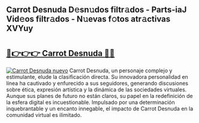 ## Carrot Desnuda D𝚎sn𝚞dos filtr𝚊dos - Parts-iaJ Vid𝚎os filtr𝚊dos - N𝚞evas f𝚘tos atr𝚊ctivas XVYuy

# <h2><a href="http://mb14z4.tromn.icu/?c=Carrot+Desnuda">🔗👉👉👉 Carrot Desnuda 🔗🔗</a></h2>

[![Carrot Desnuda nuevo](https://i.imgur.com/pEAQMta.gif)](http://mb14z4.tromn.icu/?c=Carrot+Desnuda)
Carrot Desnuda, un personaje complejo y estimulante, elude la clasificación directa. Su innovadora personalidad en línea ha cautivado y enfurecido a sus seguidores, generando discusiones sobre ética, expresión artística y la dinámica de las sociedades virtuales. Aunque sus planes de futuro no están claros, su papel en la redefinición de la esfera digital es incuestionable. Impulsado por una determinación inquebrantable y un encanto innegable, el impacto de Carrot Desnuda en la comunidad virtual es ilimitado.
